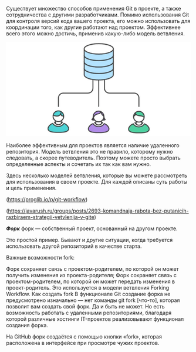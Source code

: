 Существует множество способов применения Git в проекте, а также сотрудничества с другими разработчиками. Помимо использования Git для контроля версий кода вашего проекта, его можно использовать для координации того, как другие работают над проектом. Эффективнее всего этого можно достичь, применив какую-либо модель ветвления.

![branches](./assets/gitbr.jpg)

Наиболее эффективным для проектов является наличие удаленного репозитория. Модель ветвления это не правило, которому нужно следовать, а скорее путеводитель. Поэтому можете просто выбрать определенные аспекты и сочетать их так как вам нужно.

Здесь несколько моделей ветвления, которые вы можете рассмотреть для использования в своем проекте. Для каждой описаны суть работы и цель применения.

(https://proglib.io/p/git-workflow)

(https://javarush.ru/groups/posts/2693-komandnaja-rabota-bez-putanicih-razbiraem-strategii-vetvlenija-v-gite)

___Форк___
форк — собственный проект, основанный на другом проекте.

Это простой пример. Бывают и другие ситуации, когда требуется использовать другой репозиторий в качестве старта.

Важные возможности fork:

Форк сохраняет связь с проектом-родителем, по которой он может получить изменения из проекта-родителя;
Форк сохраняет связь с проектом-родителем, по которой он может передать изменения в проект-родитель. Это используется в модели ветвления Forking Workflow.
Как создать fork
В функционале Git создание форка не предусмотрено изначально — нет команды git fork [что-то], которая позволит вам создать свой форк. Да и быть не может. Но есть возможность работать с удаленными репозиториями, благодаря которой различные хостинги IT-проектов реализовывают функционал создания форка.

На GitHub форк создаётся с помощью кнопки «fork», которая расположена в интерфейсе при просмотре чужих проектов.